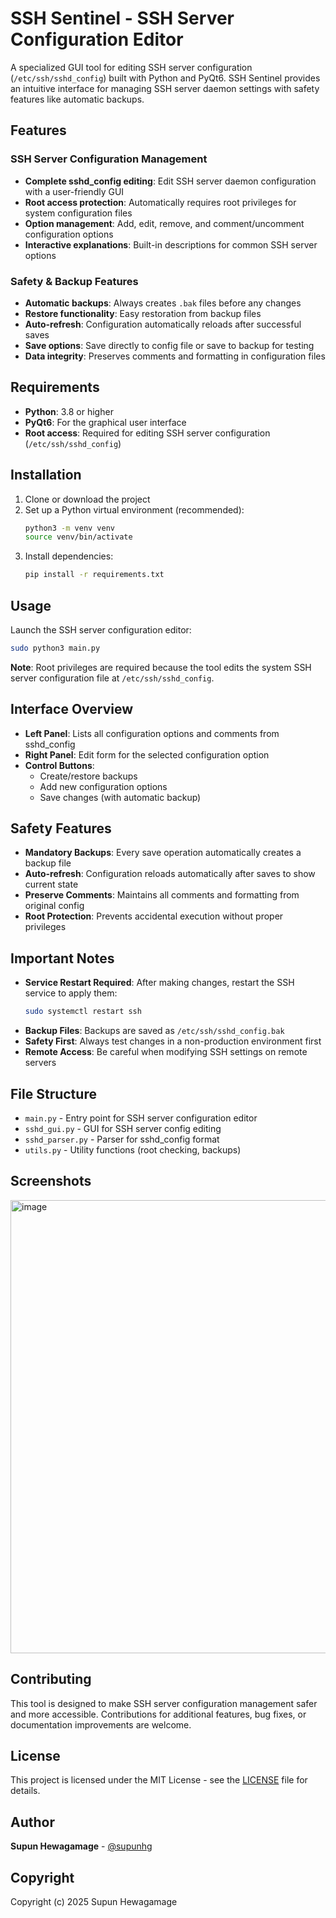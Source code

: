 # SSH Sentinel - SSH Server Configuration Editor

A specialized GUI tool for editing SSH server configuration (`/etc/ssh/sshd_config`) built with Python and PyQt6. SSH Sentinel provides an intuitive interface for managing SSH server daemon settings with safety features like automatic backups.

## Features

### SSH Server Configuration Management
- **Complete sshd_config editing**: Edit SSH server daemon configuration with a user-friendly GUI
- **Root access protection**: Automatically requires root privileges for system configuration files
- **Option management**: Add, edit, remove, and comment/uncomment configuration options
- **Interactive explanations**: Built-in descriptions for common SSH server options

### Safety & Backup Features
- **Automatic backups**: Always creates `.bak` files before any changes
- **Restore functionality**: Easy restoration from backup files
- **Auto-refresh**: Configuration automatically reloads after successful saves
- **Save options**: Save directly to config file or save to backup for testing
- **Data integrity**: Preserves comments and formatting in configuration files

## Requirements

- **Python**: 3.8 or higher
- **PyQt6**: For the graphical user interface
- **Root access**: Required for editing SSH server configuration (`/etc/ssh/sshd_config`)

## Installation

1. Clone or download the project
2. Set up a Python virtual environment (recommended):
   ```bash
   python3 -m venv venv
   source venv/bin/activate
   ```
3. Install dependencies:
   ```bash
   pip install -r requirements.txt
   ```

## Usage

Launch the SSH server configuration editor:
```bash
sudo python3 main.py
```

**Note**: Root privileges are required because the tool edits the system SSH server configuration file at `/etc/ssh/sshd_config`.

## Interface Overview

- **Left Panel**: Lists all configuration options and comments from sshd_config
- **Right Panel**: Edit form for the selected configuration option
- **Control Buttons**: 
  - Create/restore backups
  - Add new configuration options
  - Save changes (with automatic backup)

## Safety Features

- **Mandatory Backups**: Every save operation automatically creates a backup file
- **Auto-refresh**: Configuration reloads automatically after saves to show current state
- **Preserve Comments**: Maintains all comments and formatting from original config
- **Root Protection**: Prevents accidental execution without proper privileges

## Important Notes

- **Service Restart Required**: After making changes, restart the SSH service to apply them:
  ```bash
  sudo systemctl restart ssh
  ```
- **Backup Files**: Backups are saved as `/etc/ssh/sshd_config.bak`
- **Safety First**: Always test changes in a non-production environment first
- **Remote Access**: Be careful when modifying SSH settings on remote servers

## File Structure

- `main.py` - Entry point for SSH server configuration editor
- `sshd_gui.py` - GUI for SSH server config editing
- `sshd_parser.py` - Parser for sshd_config format
- `utils.py` - Utility functions (root checking, backups)

## Screenshots

<img width="1207" height="725" alt="image" src="https://github.com/user-attachments/assets/8281ec8a-1dc2-4864-b4df-b3245281b8a7" />

## Contributing

This tool is designed to make SSH server configuration management safer and more accessible. Contributions for additional features, bug fixes, or documentation improvements are welcome.

## License

This project is licensed under the MIT License - see the [LICENSE](LICENSE) file for details.

## Author

**Supun Hewagamage** - [@supunhg](https://github.com/supunhg)

## Copyright

Copyright (c) 2025 Supun Hewagamage
